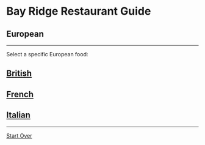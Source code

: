 # Bay Ridge Restaurant Guide
## European
---
Select a specific European food:
## [British](british.md)
## [French](french.md)
## [Italian](italian.md)
---
[Start Over](../home.md)